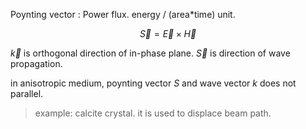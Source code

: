 Poynting vector : Power flux. energy / (area*time) unit.

$$
\vec{S} = \vec{E}\times\vec{H}
$$

$\vec{k}$ is orthogonal direction of in-phase plane. $\vec{S}$ is direction of wave propagation.

in anisotropic medium, poynting vector $S$ and wave vector $k$ does not parallel. 

> example: calcite crystal. it is used to displace beam path.